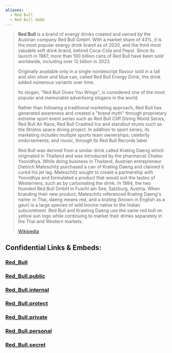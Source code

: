 ```yaml
---
aliases:
  - Red Bull
  - Red Bull GmbH
---
```


> **Red Bull** is a brand of energy drinks created and owned by the Austrian company Red Bull GmbH. 
> With a market share of 43%, it is the most popular energy drink brand as of 2020, 
> and the third most valuable soft drink brand, behind Coca-Cola and Pepsi. 
> Since its launch in 1987, more than 100 billion cans of Red Bull have been sold worldwide, 
> including over 12 billion in 2023.
>
> Originally available only in a single nondescript flavour sold in a tall and slim silver and blue can, 
> called Red Bull Energy Drink, the drink added numerous variants over time. 
> 
> Its slogan, "Red Bull Gives You Wings", 
> is considered one of the most popular and memorable advertising slogans in the world. 
> 
> Rather than following a traditional marketing approach, Red Bull has generated awareness and created a "brand myth" through proprietary extreme sport event series such as Red Bull Cliff Diving World Series, Red Bull Air Race, Red Bull Crashed Ice and standout stunts such as the Stratos space diving project. In addition to sport series, its marketing includes multiple sports team ownerships; celebrity endorsements; and music, through its Red Bull Records label.
>
> Red Bull was derived from a similar drink called Krating Daeng which originated in Thailand and was introduced by the pharmacist Chaleo Yoovidhya. While doing business in Thailand, Austrian entrepreneur Dietrich Mateschitz purchased a can of Krating Daeng and claimed it cured his jet lag. Mateschitz sought to create a partnership with Yoovidhya and formulated a product that would suit the tastes of Westerners, such as by carbonating the drink. In 1984, the two founded Red Bull GmbH in Fuschl am See, Salzburg, Austria. When branding their new product, Mateschitz referenced Krating Daeng's name: in Thai, daeng means red, and a krating (known in English as a gaur) is a large species of wild bovine native to the Indian subcontinent. Red Bull and Kraeting Daeng use the same red bull on yellow sun logo while continuing to market their drinks separately in the Thai and Western markets.
>
> [Wikipedia](https://en.wikipedia.org/wiki/Red%20Bull)




## Confidential Links & Embeds: 

### [Red_Bull](/_Standards/bio/Society/Communication/Performing_Arts/Sport/Team_Sport/Football/Red_Bull.md) 

### [Red_Bull.public](/_public/bio/Society/Communication/Performing_Arts/Sport/Team_Sport/Football/Red_Bull.public.md) 

### [Red_Bull.internal](/_internal/bio/Society/Communication/Performing_Arts/Sport/Team_Sport/Football/Red_Bull.internal.md) 

### [Red_Bull.protect](/_protect/bio/Society/Communication/Performing_Arts/Sport/Team_Sport/Football/Red_Bull.protect.md) 

### [Red_Bull.private](/_private/bio/Society/Communication/Performing_Arts/Sport/Team_Sport/Football/Red_Bull.private.md) 

### [Red_Bull.personal](/_personal/bio/Society/Communication/Performing_Arts/Sport/Team_Sport/Football/Red_Bull.personal.md) 

### [Red_Bull.secret](/_secret/bio/Society/Communication/Performing_Arts/Sport/Team_Sport/Football/Red_Bull.secret.md)

